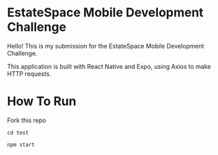 # EstateSpace Mobile Development Challenge

Hello! This is my submission for the EstateSpace Mobile Development Challenge.

This application is built with React Native and Expo, using Axios to make HTTP requests.

# How To Run
Fork this repo
```
cd test

npm start
